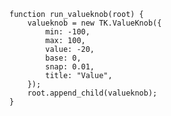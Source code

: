     function run_valueknob(root) {
        valueknob = new TK.ValueKnob({
            min: -100,
            max: 100,
            value: -20,
            base: 0,
            snap: 0.01,
            title: "Value",
        });
        root.append_child(valueknob);
    }
<script> prepare_example(); </script>
